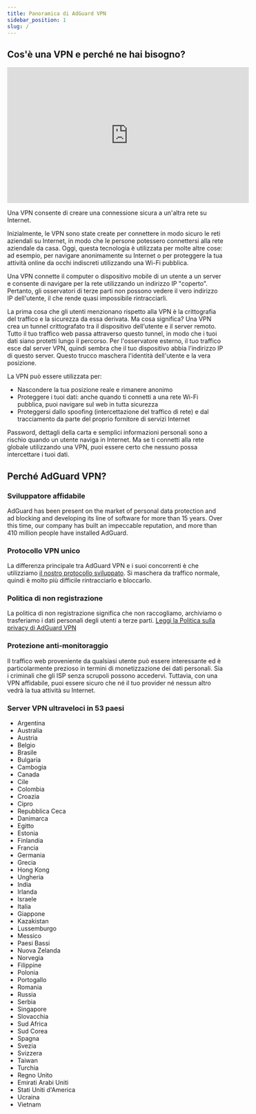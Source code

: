 ```yaml
---
title: Panoramica di AdGuard VPN
sidebar_position: 1
slug: /
---
```


## Cos'è una VPN e perché ne hai bisogno?

<iframe width="560" height="315" class="youtube-video" src="https://www.youtube-nocookie.com/embed/7149L3xPmSE" title="Lettore video di YouTube" frameborder="0" allow="accelerometer; autoplay; clipboard-write; encrypted-media; gyroscope; picture-in-picture" allowfullscreen></iframe>

Una VPN consente di creare una connessione sicura a un'altra rete su Internet.

Inizialmente, le VPN sono state create per connettere in modo sicuro le reti aziendali su Internet, in modo che le persone potessero connettersi alla rete aziendale da casa. Oggi, questa tecnologia è utilizzata per molte altre cose: ad esempio, per navigare anonimamente su Internet o per proteggere la tua attività online da occhi indiscreti utilizzando una Wi-Fi pubblica.

Una VPN connette il computer o dispositivo mobile di un utente a un server e consente di navigare per la rete utilizzando un indirizzo IP "coperto". Pertanto, gli osservatori di terze parti non possono vedere il vero indirizzo IP dell'utente, il che rende quasi impossibile rintracciarli.

La prima cosa che gli utenti menzionano rispetto alla VPN è la crittografia del traffico e la sicurezza da essa derivata. Ma cosa significa? Una VPN crea un tunnel crittografato tra il dispositivo dell'utente e il server remoto. Tutto il tuo traffico web passa attraverso questo tunnel, in modo che i tuoi dati siano protetti lungo il percorso. Per l'osservatore esterno, il tuo traffico esce dal server VPN, quindi sembra che il tuo dispositivo abbia l'indirizzo IP di questo server. Questo trucco maschera l'identità dell'utente e la vera posizione.

La VPN può essere utilizzata per:

- Nascondere la tua posizione reale e rimanere anonimo
- Proteggere i tuoi dati: anche quando ti connetti a una rete Wi-Fi pubblica, puoi navigare sul web in tutta sicurezza
- Proteggersi dallo spoofing (intercettazione del traffico di rete) e dal tracciamento da parte del proprio fornitore di servizi Internet

Password, dettagli della carta e semplici informazioni personali sono a rischio quando un utente naviga in Internet. Ma se ti connetti alla rete globale utilizzando una VPN, puoi essere certo che nessuno possa intercettare i tuoi dati.

## Perché AdGuard VPN?

### Sviluppatore affidabile

AdGuard has been present on the market of personal data protection and ad blocking and developing its line of software for more than 15 years. Over this time, our company has built an impeccable reputation, and more than 410 million people have installed AdGuard.

### Protocollo VPN unico

La differenza principale tra AdGuard VPN e i suoi concorrenti è che utilizziamo [il nostro protocollo sviluppato](/general/adguard-vpn-protocol). Si maschera da traffico normale, quindi è molto più difficile rintracciarlo e bloccarlo.

### Politica di non registrazione

La politica di non registrazione significa che non raccogliamo, archiviamo o trasferiamo i dati personali degli utenti a terze parti. [Leggi la Politica sulla privacy di AdGuard VPN](https://adguard-vpn.com/privacy.html)

### Protezione anti-monitoraggio

Il traffico web proveniente da qualsiasi utente può essere interessante ed è particolarmente prezioso in termini di monetizzazione dei dati personali. Sia i criminali che gli ISP senza scrupoli possono accedervi. Tuttavia, con una VPN affidabile, puoi essere sicuro che né il tuo provider né nessun altro vedrà la tua attività su Internet.

### Server VPN ultraveloci in 53 paesi

- Argentina
- Australia
- Austria
- Belgio
- Brasile
- Bulgaria
- Cambogia
- Canada
- Cile
- Colombia
- Croazia
- Cipro
- Repubblica Ceca
- Danimarca
- Egitto
- Estonia
- Finlandia
- Francia
- Germania
- Grecia
- Hong Kong
- Ungheria
- India
- Irlanda
- Israele
- Italia
- Giappone
- Kazakistan
- Lussemburgo
- Messico
- Paesi Bassi
- Nuova Zelanda
- Norvegia
- Filippine
- Polonia
- Portogallo
- Romania
- Russia
- Serbia
- Singapore
- Slovacchia
- Sud Africa
- Sud Corea
- Spagna
- Svezia
- Svizzera
- Taiwan
- Turchia
- Regno Unito
- Emirati Arabi Uniti
- Stati Uniti d'America
- Ucraina
- Vietnam
